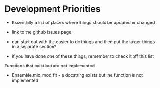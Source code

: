 # Development Priorities

- Essentially a list of places where things should be updated or changed
- link to the github issues page
- can start out with the easier to do things and then put the larger things in a separate section?

- if you have done one of these things, remember to check it off this list

Functions that exist but are not implemented

- Ensemble.mix_mod_fit - a docstring exists but the function is not implemented
